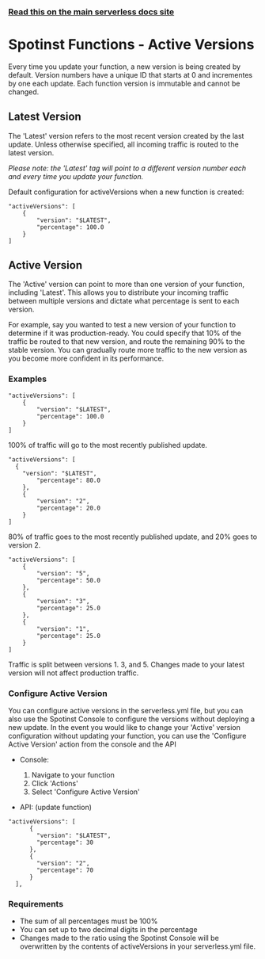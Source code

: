 <!--
title: Serverless Framework - Spotinst Functions Guide - Active Versions
menuText: Active Versions
menuOrder: 8
description: How to set which versions to deploy
layout: Doc
-->

<!-- DOCS-SITE-LINK:START automatically generated -->
### [Read this on the main serverless docs site](https://www.serverless.com/framework/docs/providers/spotinst/guide/active-versions)
<!-- DOCS-SITE-LINK:END -->

# Spotinst Functions - Active Versions

Every time you update your function, a new version is being created by default. Version numbers have a unique ID that starts at 0 and incrementes by one each update. Each function version is immutable and cannot be changed. 

## Latest Version
The 'Latest' version refers to the most recent version created by the last update. Unless otherwise specified, all incoming traffic is routed to the latest version. 

*Please note: the 'Latest' tag will point to a different version number each and every time you update your function.*

Default configuration for activeVersions when a new function is created:
```
"activeVersions": [
	{
		"version": "$LATEST",
		"percentage": 100.0
	}
]
```

## Active Version
The 'Active' version can point to more than one version of your function, including 'Latest'. This allows you to distribute your incoming traffic between multiple versions and dictate what percentage is sent to each version.

For example, say you wanted to test a new version of your function to determine if it was production-ready. You could specify that 10% of the traffic be routed to that new version, and route the remaining 90% to the stable version. You can gradually route more traffic to the new version as you become more confident in its performance.

### Examples
```
"activeVersions": [
	{
		"version": "$LATEST",
		"percentage": 100.0
	}
]
```

100% of traffic will go to the most recently published update.

```
"activeVersions": [
  {
    "version": "$LATEST",
		"percentage": 80.0
	},
	{
		"version": "2",
		"percentage": 20.0
	}
]
```
80% of traffic goes to the most recently published update, and 20% goes to version 2.

```
"activeVersions": [
	{
		"version": "5",
		"percentage": 50.0
	},
	{
		"version": "3",
		"percentage": 25.0
	},
	{
		"version": "1",
		"percentage": 25.0
	}
]
```
Traffic is split between versions 1. 3, and 5. Changes made to your latest version will not affect production traffic.

### Configure Active Version
You can configure active versions in the serverless.yml file, but you can also use the Spotinst Console to configure the versions without deploying a new update. In the event you would like to change your 'Active' version configuration without updating your function, you can use the 'Configure Active Version' action from the console and the API
- Console:
  1. Navigate to your function
  2. Click 'Actions'
  3. Select 'Configure Active Version'
  
- API: (update function)
```
"activeVersions": [
      {
        "version": "$LATEST",
        "percentage": 30
      },
      {
        "version": "2",
        "percentage": 70
      }
  ],
```

### Requirements
- The sum of all percentages must be 100%
- You can set up to two decimal digits in the percentage
- Changes made to the ratio using the Spotinst Console will be overwritten by the contents of activeVersions in your serverless.yml file.
